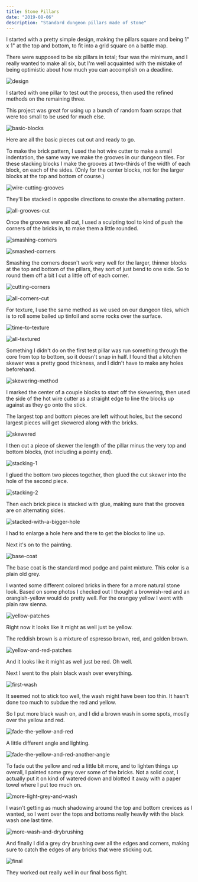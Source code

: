 ```yaml
---
title: Stone Pillars
date: "2019-08-06"
description: "Standard dungeon pillars made of stone"
---
```


I started with a pretty simple design, making the pillars square and being 1" x 1" at the top and bottom, to fit into a grid square on a battle map.

There were supposed to be six pillars in total; four was the minimum, and I really wanted to make all six, but I'm well acquainted with the mistake of being optimistic about how much you can accomplish on a deadline.

![design](design.jpg)

I started with one pillar to test out the process, then used the refined methods on the remaining three.

This project was great for using up a bunch of random foam scraps that were too small to be used for much else.

![basic-blocks](basic-blocks.jpg)

Here are all the basic pieces cut out and ready to go.

To make the brick pattern, I used the hot wire cutter to make a small indentation, the same way we make the grooves in our dungeon tiles. For these stacking blocks I make the grooves at two-thirds of the width of each block, on each of the sides. (Only for the center blocks, not for the larger blocks at the top and bottom of course.)

![wire-cutting-grooves](wire-cutting-grooves.jpg)

They'll be stacked in opposite directions to create the alternating pattern.

![all-grooves-cut](all-grooves-cut.jpg)

Once the grooves were all cut, I used a sculpting tool to kind of push the corners of the bricks in, to make them a little rounded.

![smashing-corners](smashing-corners.jpg)

![smashed-corners](smashed-corners.jpg)

Smashing the corners doesn't work very well for the larger, thinner blocks at the top and bottom of the pillars, they sort of just bend to one side. So to round them off a bit I cut a little off of each corner.

![cutting-corners](cutting-corners.jpg)

![all-corners-cut](all-corners-cut.jpg)

For texture, I use the same method as we used on our dungeon tiles, which is to roll some balled up tinfoil and some rocks over the surface.

![time-to-texture](time-to-texture.jpg)

![all-textured](all-textured.jpg)

Something I didn't do on the first test pillar was run something through the core from top to bottom, so it doesn't snap in half. I found that a kitchen skewer was a pretty good thickness, and I didn't have to make any holes beforehand.

![skewering-method](skewering-method.jpg)

I marked the center of a couple blocks to start off the skewering, then used the side of the hot wire cutter as a straight edge to line the blocks up against as they go onto the stick.

The largest top and bottom pieces are left without holes, but the second largest pieces will get skewered along with the bricks.

![skewered](skewered.jpg)

I then cut a piece of skewer the length of the pillar minus the very top and bottom blocks, (not including a pointy end).

![stacking-1](stacking-1.jpg)

I glued the bottom two pieces together, then glued the cut skewer into the hole of the second piece.

![stacking-2](stacking-2.jpg)

Then each brick piece is stacked with glue, making sure that the grooves are on alternating sides.

![stacked-with-a-bigger-hole](stacked-with-a-bigger-hole.jpg)

I had to enlarge a hole here and there to get the blocks to line up.

Next it's on to the painting.

![base-coat](base-coat.jpg)

The base coat is the standard mod podge and paint mixture. This color is a plain old grey.

I wanted some different colored bricks in there for a more natural stone look. Based on some photos I checked out I thought a brownish-red and an orangish-yellow would do pretty well. For the orangey yellow I went with plain raw sienna.

![yellow-patches](yellow-patches.jpg)

Right now it looks like it might as well just be yellow.

The reddish brown is a mixture of espresso brown, red, and golden brown.

![yellow-and-red-patches](yellow-and-red-patches.jpg)

And it looks like it might as well just be red. Oh well.

Next I went to the plain black wash over everything.

![first-wash](first-wash.jpg)

It seemed not to stick too well, the wash might have been too thin. It hasn't done too much to subdue the red and yellow.

So I put more black wash on, and I did a brown wash in some spots, mostly over the yellow and red.

![fade-the-yellow-and-red](fade-the-yellow-and-red.jpg)

A little different angle and lighting.

![fade-the-yellow-and-red-another-angle](fade-the-yellow-and-red-another-angle.jpg)

To fade out the yellow and red a little bit more, and to lighten things up overall, I painted some grey over some of the bricks. Not a solid coat, I actually put it on kind of watered down and blotted it away with a paper towel where I put too much on.

![more-light-grey-and-wash](more-light-grey-and-wash.jpg)

I wasn't getting as much shadowing around the top and bottom crevices as I wanted, so I went over the tops and bottoms really heavily with the black wash one last time.

![more-wash-and-drybrushing](more-wash-and-drybrushing.jpg)

And finally I did a grey dry brushing over all the edges and corners, making sure to catch the edges of any bricks that were sticking out.

![final](final.jpg)

They worked out really well in our final boss fight.

